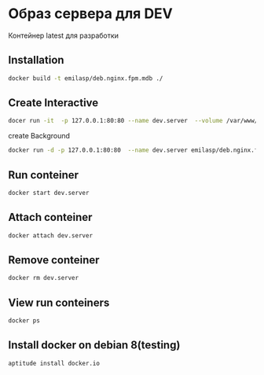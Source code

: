 Образ сервера для DEV
=============================

Контейнер latest  для разработки

Installation
------------
```bash
docker build -t emilasp/deb.nginx.fpm.mdb ./
```
Create Interactive
--------------------------

```bash
docer run -it  -p 127.0.0.1:80:80 --name dev.server  --volume /var/www/sites:/var/www/sites  emilasp/deb.nginx.fpm.mdb start_services
```
create Background

```bash
docker run -d -p 127.0.0.1:80:80  --name dev.server emilasp/deb.nginx.fpm.mdb
```


Run conteiner
--------------------------

```bash
docker start dev.server
```

Attach conteiner
--------------------------

```bash
docker attach dev.server
```

Remove conteiner
--------------------------

```bash
docker rm dev.server
```

View run conteiners
--------------------------

```bash
docker ps
```

Install docker on debian 8(testing)
--------------------------

```bash
aptitude install docker.io
```	
